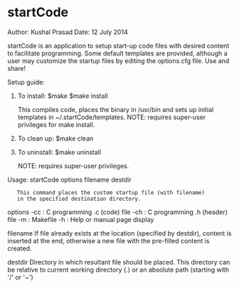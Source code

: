 startCode
=========

  Author: Kushal Prasad
  Date: 12 July 2014

  startCode is an application to setup start-up code files with desired content to facilitate programming. 
Some default templates are provided, although a user may customize the startup files by editing the options.cfg file.
Use and share!


Setup guide:

  1. To install:
      $make
      $make install
    
      This compiles code, places the binary in /usr/bin and sets up initial templates in ~/.startCode/templates.
      NOTE: requires super-user privileges for make install. 

  2. To clean up:
      $make clean
      
  3. To uninstall:
      $make uninstall

      NOTE: requires super-user privileges.
      


 
Usage: 
       startCode options filename destdir
      
       This command places the custom startup file (with filename) 
       in the specified destination directory.
 
   options
       -cc : C programming .c (code) file
       -ch : C programming .h (header) file
       -m  : Makefile
       -h  : Help or manual page display
 
   filename
       If file already exists at the location (specified by destdir),
       content is inserted at the end, otherwise a 
       new file with the pre-filled content is created.
 
   destdir
       Directory in which resultant file should be placed. This directory can be
       relative to current working directory (.) or an absolute path (starting with '/' or '~')
 
  


